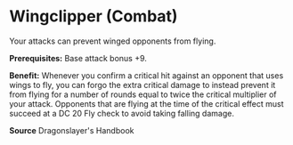 ﻿---
cssclass: [feats]

---
# Wingclipper (Combat)

Your attacks can prevent winged opponents from flying.

**Prerequisites:** Base attack bonus +9.

**Benefit:** Whenever you confirm a critical hit against an opponent that uses wings to fly, you can forgo the extra critical damage to instead prevent it from flying for a number of rounds equal to twice the critical multiplier of your attack. Opponents that are flying at the time of the critical effect must succeed at a DC 20 Fly check to avoid taking falling damage.

**Source** Dragonslayer's Handbook